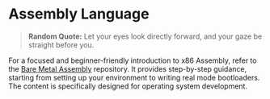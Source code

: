 # Assembly Language

> **Random Quote:** Let your eyes look directly forward, and your gaze be straight before you.

For a focused and beginner-friendly introduction to x86 Assembly, refer to the [Bare Metal Assembly](https://github.com/raymondmwaura-osdev/Bare-Metal-Assembly) repository. It provides step-by-step guidance, starting from setting up your environment to writing real mode bootloaders. The content is specifically designed for operating system development.
